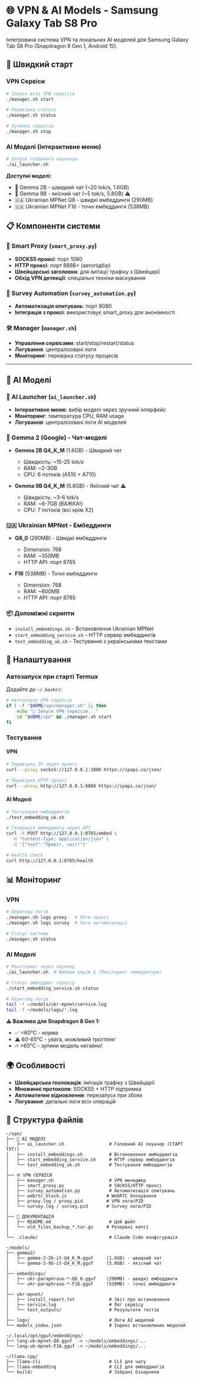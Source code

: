 # 🌐 VPN & AI Models - Samsung Galaxy Tab S8 Pro

Інтегрована система VPN та локальних AI моделей для Samsung Galaxy Tab S8 Pro (Snapdragon 8 Gen 1, Android 15).

## 🚀 Швидкий старт

### VPN Сервіси
```bash
# Запуск всіх VPN сервісів
./manager.sh start

# Перевірка статусу
./manager.sh status

# Зупинка сервісів
./manager.sh stop
```

### AI Моделі (Інтерактивне меню)
```bash
# Запуск головного лаунчера
./ai_launcher.sh
```

**Доступні моделі:**
- 🤖 Gemma 2B - швидкий чат (~20 tok/s, 1.6GB)
- 🤖 Gemma 9B - якісний чат (~5 tok/s, 5.8GB) ⚠️
- 🇺🇦 Ukrainian MPNet Q8 - швидкі ембеддинги (290MB)
- 🇺🇦 Ukrainian MPNet F16 - точні ембеддинги (538MB)

## 📋 Компоненти системи

### 🔐 Smart Proxy (`smart_proxy.py`)
- **SOCKS5 проксі**: порт 1080
- **HTTP проксі**: порт 8888+ (автопідбір)
- **Швейцарські заголовки**: для імітації трафіку з Швейцарії
- **Обхід VPN детекції**: спеціальні техніки маскування

### 🤖 Survey Automation (`survey_automation.py`)
- **Автоматизація опитувань**: порт 8080
- **Інтеграція з проксі**: використовує smart_proxy для анонімності

### 🛠 Manager (`manager.sh`)
- **Управління сервісами**: start/stop/restart/status
- **Логування**: централізовані логи
- **Моніторинг**: перевірка статусу процесів

---

## 🤖 AI Моделі

### 🎯 AI Launcher (`ai_launcher.sh`)
- **Інтерактивне меню**: вибір моделі через зручний інтерфейс
- **Моніторинг**: температура CPU, RAM usage
- **Логування**: централізовані логи AI моделей

### 💬 Gemma 2 (Google) - Чат-моделі
- **Gemma 2B Q4_K_M** (1.6GB) - Швидкий чат
  - Швидкість: ~15-25 tok/s
  - RAM: ~2-3GB
  - CPU: 6 потоків (A510 + A710)

- **Gemma 9B Q4_K_M** (5.8GB) - Якісний чат ⚠️
  - Швидкість: ~3-6 tok/s
  - RAM: ~6-7GB (ВАЖКА!)
  - CPU: 7 потоків (всі крім X2)

### 🇺🇦 Ukrainian MPNet - Ембеддинги
- **Q8_0** (290MB) - Швидкі ембеддинги
  - Dimension: 768
  - RAM: ~350MB
  - HTTP API: порт 8765

- **F16** (538MB) - Точні ембеддинги
  - Dimension: 768
  - RAM: ~600MB
  - HTTP API: порт 8765

### 📦 Допоміжні скрипти
- `install_embeddings.sh` - Встановлення Ukrainian MPNet
- `start_embedding_service.sh` - HTTP сервер ембеддингів
- `test_embedding_uk.sh` - Тестування з українськими текстами

## 🔧 Налаштування

### Автозапуск при старті Termux
Додайте до `~/.bashrc`:
```bash
# Автозапуск VPN сервісів
if [ -f "$HOME/vpn/manager.sh" ]; then
    echo "🚀 Запуск VPN сервісів..."
    cd "$HOME/vpn" && ./manager.sh start
fi
```

### Тестування

#### VPN
```bash
# Перевірка IP через проксі
curl --proxy socks5://127.0.0.1:1080 https://ipapi.co/json/

# Перевірка HTTP проксі
curl --proxy http://127.0.0.1:8888 https://ipapi.co/json/
```

#### AI Моделі
```bash
# Тестування ембеддингів
./test_embedding_uk.sh

# Генерація ембеддингу через API
curl -X POST http://127.0.0.1:8765/embed \
  -H "Content-Type: application/json" \
  -d '{"text":"Привіт, світ!"}'

# Health check
curl http://127.0.0.1:8765/health
```

## 📊 Моніторинг

### VPN
```bash
# Перегляд логів
./manager.sh logs proxy   # Логи проксі
./manager.sh logs survey  # Логи автоматизації

# Статус системи
./manager.sh status
```

### AI Моделі
```bash
# Моніторинг через лаунчер
./ai_launcher.sh  # Вибери опцію 6 (Моніторинг температури)

# Статус ембеддинг сервісу
./start_embedding_service.sh status

# Перегляд логів
tail -f ~/models/ukr-mpnet/service.log
tail -f ~/models/logs/*.log
```

**⚠️ Важливо для Snapdragon 8 Gen 1:**
- ✅ <60°C - норма
- ⚠️ 60-65°C - увага, можливий троттлінг
- 🔥 >65°C - зупини модель негайно!

## 🌍 Особливості

- **Швейцарська геолокація**: імітація трафіку з Швейцарії
- **Множинні протоколи**: SOCKS5 + HTTP підтримка
- **Автоматичне відновлення**: перезапуск при збоях
- **Логування**: детальні логи всіх операцій

## 📁 Структура файлів

```
~/vpn/
├── 🎯 AI МОДЕЛІ
│   ├── ai_launcher.sh                 # Головний AI лаунчер (СТАРТ ТУТ!)
│   ├── install_embeddings.sh          # Встановлення ембеддингів
│   ├── start_embedding_service.sh     # HTTP сервер ембеддингів
│   └── test_embedding_uk.sh           # Тестування ембеддингів
│
├── 🌐 VPN СЕРВІСИ
│   ├── manager.sh                     # VPN менеджер
│   ├── smart_proxy.py                 # SOCKS5/HTTP проксі
│   ├── survey_automation.py           # Автоматизація опитувань
│   ├── webrtc_block.js               # WebRTC блокування
│   ├── proxy.log / proxy.pid         # VPN логи/PID
│   └── survey.log / survey.pid       # Survey логи/PID
│
├── 📄 ДОКУМЕНТАЦІЯ
│   ├── README.md                      # Цей файл
│   └── old_files_backup_*.tar.gz     # Резервні копії
│
└── .claude/                           # Claude Code конфігурація

~/models/
├── gemma2/
│   ├── gemma-2-2b-it-Q4_K_M.gguf     (1.6GB) - швидкий чат
│   └── gemma-2-9b-it-Q4_K_M.gguf     (5.8GB) - якісний чат
│
├── embeddings/
│   ├── ukr-paraphrase-*-Q8_0.gguf    (290MB) - швидкі ембеддинги
│   └── ukr-paraphrase-*-F16.gguf     (538MB) - точні ембеддинги
│
├── ukr-mpnet/
│   ├── install_report.txt             # Звіт про встановлення
│   ├── service.log                    # Лог сервісу
│   └── test_outputs/                  # Результати тестів
│
├── logs/                              # Логи AI моделей
└── models_index.json                  # Індекс встановлених моделей

~/.local/opt/gguf/embeddings/
├── lang-uk-mpnet-Q8.gguf  -> ~/models/embeddings/...
└── lang-uk-mpnet-F16.gguf -> ~/models/embeddings/...

~/llama.cpp/
├── llama-cli                          # CLI для чату
├── llama-embedding                    # CLI для ембеддингів
└── build/                             # Зібрані бінарники
```
